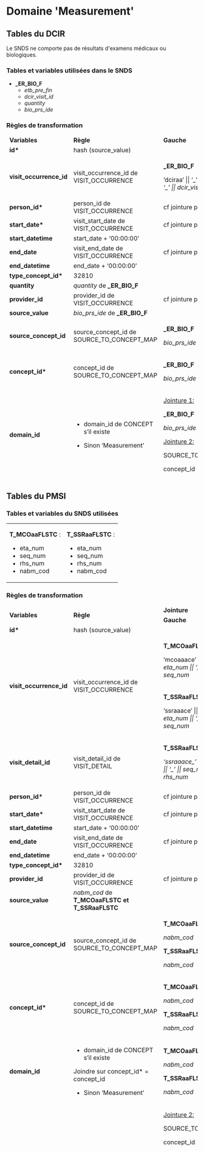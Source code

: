 # Domaine 'Measurement'
<!-- SPDX-License-Identifier: MPL-2.0 -->

## Tables du DCIR

Le SNDS ne comporte pas de résultats d'examens médicaux ou biologiques.

### Tables et variables utilisées dans le SNDS

-   **\_ER_BIO_F**
    -   *etb_pre_fin*
    -   *dcir_visit_id*
    -   *quantity*
    -   *bio_prs_ide*

### Règles de transformation

<table>
<colgroup>
<col style="width: 14%" />
<col style="width: 28%" />
<col style="width: 20%" />
<col style="width: 20%" />
<col style="width: 15%" />
</colgroup>
<thead>
<tr class="header">
<td><strong>Variables</strong></td>
<td><strong>Règle</strong></td>
<td><strong>Gauche</strong></td>
<td><strong>Droite</strong></td>
<td><strong>Filtre</strong></td>
</tr>
<tr class="odd">
<td><strong>id*</strong></td>
<td>hash (source_value)</td>
<td></td>
<td></td>
<td></td>
</tr>
<tr class="header">
<td><strong>visit_occurrence_id</strong></td>
<td>visit_occurrence_id de VISIT_OCCURRENCE</td>
<td><p><strong>_ER_BIO_F</strong></p>
<p>‘dciraa’ || ‘_’ || <em>etb_pre_fin || ‘_’ ||
dcir_visit_id</em></p></td>
<td><p>VISIT_OCCURRENCE</p>
<p>visit_occurrence_source_value</p></td>
<td></td>
</tr>
<tr class="odd">
<td><strong>person_id*</strong></td>
<td>person_id de VISIT_OCCURRENCE</td>
<td colspan="2">cf jointure pour visit_occurrence_id</td>
<td></td>
</tr>
<tr class="header">
<td><strong>start_date*</strong></td>
<td>visit_start_date de VISIT_OCCURRENCE</td>
<td colspan="2">cf jointure pour visit_occurrence_id</td>
<td></td>
</tr>
<tr class="odd">
<td><strong>start_datetime</strong></td>
<td>start_date + ‘00:00:00’</td>
<td></td>
<td></td>
<td></td>
</tr>
<tr class="header">
<td><strong>end_date</strong></td>
<td>visit_end_date de VISIT_OCCURRENCE</td>
<td colspan="2">cf jointure pour visit_occurrence_id</td>
<td></td>
</tr>
<tr class="odd">
<td><strong>end_datetime</strong></td>
<td>end_date + ‘00:00:00’</td>
<td></td>
<td></td>
<td></td>
</tr>
<tr class="header">
<td><strong>type_concept_id*</strong></td>
<td>32810</td>
<td></td>
<td></td>
<td></td>
</tr>
<tr class="odd">
<td><strong>quantity</strong></td>
<td><em>quantity</em> de <strong>_ER_BIO_F</strong></td>
<td></td>
<td></td>
<td></td>
</tr>
<tr class="header">
<td><strong>provider_id</strong></td>
<td>provider_id de VISIT_OCCURRENCE</td>
<td colspan="2">cf jointure pour visit_occurrence_id</td>
<td></td>
</tr>
<tr class="odd">
<td><strong>source_value</strong></td>
<td><em>bio_prs_ide</em> de <strong>_ER_BIO_F</strong></td>
<td></td>
<td></td>
<td></td>
</tr>
<tr class="header">
<td><strong>source_concept_id</strong></td>
<td>source_concept_id de SOURCE_TO_CONCEPT_MAP</td>
<td><p><strong>_ER_BIO_F</strong></p>
<p><em>bio_prs_ide</em></p></td>
<td><p>SOURCE_TO_CONCEPT_MAP</p>
<p>source_code</p></td>
<td>source_vocabulary_id = ‘NABM’</td>
</tr>
<tr class="odd">
<td><strong>concept_id*</strong></td>
<td>concept_id de SOURCE_TO_CONCEPT_MAP</td>
<td><p><strong>_ER_BIO_F</strong></p>
<p><em>bio_prs_ide</em></p></td>
<td><p>SOURCE_TO_CONCEPT_MAP</p>
<p>source_code</p></td>
<td>source_vocabulary_id = ‘NABM’</td>
</tr>
<tr class="header">
<td><strong>domain_id</strong></td>
<td><ul>
<li><p>domain_id de CONCEPT s’il existe</p></li>
</ul>
<ul>
<li><p>Sinon ‘Measurement’</p></li>
</ul></td>
<td><p><u>Jointure 1:</u></p>
<p><strong>_ER_BIO_F</strong></p>
<p><em>bio_prs_ide</em></p>
<p><u>Jointure 2:</u></p>
<p>SOURCE_TO_CONCEPT_MAP</p>
<p>concept_id</p></td>
<td><p><u>Jointure 1:</u> SOURCE_TO_CONCEPT_MAP</p>
<p>source_code</p>
<p><u>Jointure 2:</u></p>
<p>CONCEPT</p>
<p>concept_id</p></td>
<td><p><u>Jointure 1 :</u></p>
<p>source_vocabulary_id = ‘NABM’</p></td>
</tr>
</thead>
<tbody>
</tbody>
</table>

## Tables du PMSI

### Tables et variables du SNDS utilisées

<table>
<colgroup>
<col style="widtd: 24%" />
<col style="widtd: 25%" />
</colgroup>
<tdead>
<tr class="header">
<td><p><strong>T_MCOaaFLSTC</strong> :</p>
<ul>
<li>eta_num</li>
<li>seq_num</li>
<li>rhs_num</li>
<li>nabm_cod</li>
</ul></td>
<td><p><strong>T_SSRaaFLSTC</strong> :</p>
<ul>
<li>eta_num</li>
<li>seq_num</li>
<li>rhs_num</li>
<li>nabm_cod</li>
</ul></td>
</tr>
</tdead>
<tbody>
</tbody>
</table>

### Règles de transformation

<table>
<colgroup>
<col style="width: 14%" />
<col style="width: 27%" />
<col style="width: 25%" />
<col style="width: 16%" />
<col style="width: 15%" />
</colgroup>
<thead>
<tr class="header">
<td rowspan="2"><strong>Variables</strong></td>
<td rowspan="2"><strong>Règle</strong></td>
<td colspan="2"><strong>Jointure</strong></td>
<td rowspan="2"><strong>Filtre</strong></td>
</tr>
<tr class="odd">
<td><strong>Gauche</strong></td>
<td><strong>Droite</strong></td>
</tr>
<tr class="header">
<td><strong>id*</strong></td>
<td>hash (source_value)</td>
<td></td>
<td></td>
<td></td>
</tr>
<tr class="odd">
<td rowspan="2"><strong>visit_occurrence_id</strong></td>
<td rowspan="2">visit_occurrence_id de VISIT_OCCURRENCE</td>
<td><p><strong>T_MCOaaFLSTC</strong></p>
<p>‘mcoaaace’ || ‘_’ || <em>eta_num || ‘_’ || seq_num</em></p></td>
<td><p>VISIT_OCCURRENCE</p>
<p>visit_occurrence_source_value</p></td>
<td rowspan="2"></td>
</tr>
<tr class="header">
<td><p><strong>T_SSRaaFLSTC</strong></p>
<p>‘ssraaace’ || ‘_’ || <em>eta_num || ‘_’ || seq_num</em></p></td>
<td><p>VISIT_OCCURRENCE</p>
<p>visit_occurrence_source_value</p></td>
</tr>
<tr class="odd">
<td><strong>visit_detail_id</strong></td>
<td>visit_detail_id de VISIT_DETAIL</td>
<td><p><strong>T_SSRaaFLSTC</strong></p>
<p><em>‘ssraaace_’ || eta_num || ‘_’ || seq_num || ‘_’ ||
rhs_num</em></p></td>
<td><p>VISIT_DETAIL</p>
<p>visit_detail_source_value</p></td>
<td></td>
</tr>
<tr class="header">
<td><strong>person_id*</strong></td>
<td>person_id de VISIT_OCCURRENCE</td>
<td colspan="2">cf jointure pour visit_occurrence_id</td>
<td></td>
</tr>
<tr class="odd">
<td><strong>start_date*</strong></td>
<td>visit_start_date de VISIT_OCCURRENCE</td>
<td colspan="2">cf jointure pour visit_occurrence_id</td>
<td></td>
</tr>
<tr class="header">
<td><strong>start_datetime</strong></td>
<td>start_date + ‘00:00:00’</td>
<td></td>
<td></td>
<td></td>
</tr>
<tr class="odd">
<td><strong>end_date</strong></td>
<td>visit_end_date de VISIT_OCCURRENCE</td>
<td colspan="2">cf jointure pour visit_occurrence_id</td>
<td></td>
</tr>
<tr class="header">
<td><strong>end_datetime</strong></td>
<td>end_date + ‘00:00:00’</td>
<td></td>
<td></td>
<td></td>
</tr>
<tr class="odd">
<td><strong>type_concept_id*</strong></td>
<td>32810</td>
<td></td>
<td></td>
<td></td>
</tr>
<tr class="header">
<td><strong>provider_id</strong></td>
<td>provider_id de VISIT_OCCURRENCE</td>
<td colspan="2">cf jointure pour visit_occurrence_id</td>
<td></td>
</tr>
<tr class="odd">
<td><strong>source_value</strong></td>
<td><em>nabm_cod</em> de <strong>T_MCOaaFLSTC et
T_SSRaaFLSTC</strong></td>
<td></td>
<td></td>
<td></td>
</tr>
<tr class="header">
<td><strong>source_concept_id</strong></td>
<td>source_concept_id de SOURCE_TO_CONCEPT_MAP</td>
<td><p><strong>T_MCOaaFLSTC</strong></p>
<p><em>nabm_cod</em></p>
<p><strong>T_SSRaaFLSTC</strong></p>
<p><em>nabm_cod</em></p></td>
<td><p>SOURCE_TO_CONCEPT_MAP</p>
<p>source_code</p></td>
<td>source_vocabulary_id = ‘NABM’</td>
</tr>
<tr class="odd">
<td><strong>concept_id*</strong></td>
<td>concept_id de SOURCE_TO_CONCEPT_MAP</td>
<td><p><strong>T_MCOaaFLSTC</strong></p>
<p><em>nabm_cod</em></p>
<p><strong>T_SSRaaFLSTC</strong></p>
<p><em>nabm_cod</em></p></td>
<td><p>SOURCE_TO_CONCEPT_MAP</p>
<p>source_code</p></td>
<td>source_vocabulary_id = ‘NABM’</td>
</tr>
<tr class="header">
<td><strong>domain_id</strong></td>
<td><ul>
<li><p>domain_id de CONCEPT s’il existe</p></li>
</ul>
<p>Joindre sur concept_id* = concept_id</p>
<ul>
<li><p>Sinon ‘Measurement’</p></li>
</ul></td>
<td><p><strong>T_MCOaaFLSTC</strong></p>
<p><em>nabm_cod</em></p>
<p><strong>T_SSRaaFLSTC</strong></p>
<p><em>nabm_cod</em></p></td>
<td><p>SOURCE_TO_CONCEPT_MAP</p>
<p>source_code</p></td>
<td>source_vocabulary_id = ‘NABM’</td>
</tr>
<tr class="odd">
<td></td>
<td></td>
<td><p><u>Jointure 2:</u></p>
<p>SOURCE_TO_CONCEPT</p>
<p>concept_id</p></td>
<td><p><u>Jointure 2:</u></p>
<p>CONCEPT</p>
<p>concept_id</p></td>
<td></td>
</tr>
</thead>
<tbody>
</tbody>
</table>
